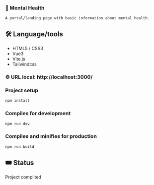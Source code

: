 ### :pill: Mental Health

```
A portal/landing page with basic information about mental health.
```

## :hammer_and_wrench: Language/tools

-   HTML5 / CSS3
-   Vue3
-   Vite.js
-   Tailwindcss

### :gear: URL local: http://localhost:3000/

### Project setup

```javascript
npm install
```

### Compiles for development

```javascript
npm run dev
```

### Compiles and minifies for production

```javascript
npm run build
```

## 🎟 Status

Project complited
